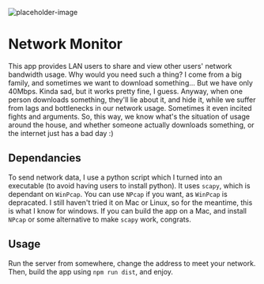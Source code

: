 ![placeholder-image](https://github.com/YairLevi/Network-Monitor/main/Capture.PNG?raw=true)

# Network Monitor

This app provides LAN users to share and view other users' network bandwidth usage.
Why would you need such a thing? I come from a big family, and sometimes we want to download something...
But we have only 40Mbps. Kinda sad, but it works pretty fine, I guess.
Anyway, when one person downloads something, they'll lie about it, and hide it, while we suffer from lags and bottlenecks in our network usage.
Sometimes it even incited fights and arguments.
So, this way, we know what's the situation of usage around the house, and whether someone actually downloads something, or the internet just has a bad day :)

## Dependancies
To send network data, I use a python script which I turned into an executable (to avoid having users to install python).
It uses `scapy`, which is dependant on `WinPcap`.
You can use `NPcap` if you want, as `WinPcap` is depracated.
I still haven't tried it on Mac or Linux, so for the meantime, this is what I know for windows.
If you can build the app on a Mac, and install `NPcap` or some alternative to make `scapy` work, congrats.

## Usage
Run the server from somewhere, change the address to meet your network.
Then, build the app using `npm run dist`, and enjoy.
